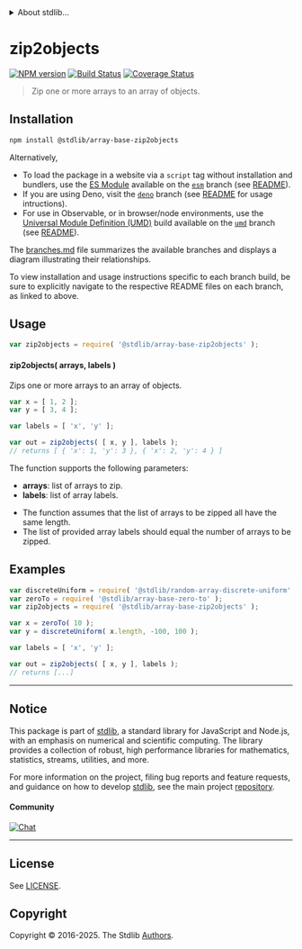 <!--

@license Apache-2.0

Copyright (c) 2025 The Stdlib Authors.

Licensed under the Apache License, Version 2.0 (the "License");
you may not use this file except in compliance with the License.
You may obtain a copy of the License at

   http://www.apache.org/licenses/LICENSE-2.0

Unless required by applicable law or agreed to in writing, software
distributed under the License is distributed on an "AS IS" BASIS,
WITHOUT WARRANTIES OR CONDITIONS OF ANY KIND, either express or implied.
See the License for the specific language governing permissions and
limitations under the License.

-->


<details>
  <summary>
    About stdlib...
  </summary>
  <p>We believe in a future in which the web is a preferred environment for numerical computation. To help realize this future, we've built stdlib. stdlib is a standard library, with an emphasis on numerical and scientific computation, written in JavaScript (and C) for execution in browsers and in Node.js.</p>
  <p>The library is fully decomposable, being architected in such a way that you can swap out and mix and match APIs and functionality to cater to your exact preferences and use cases.</p>
  <p>When you use stdlib, you can be absolutely certain that you are using the most thorough, rigorous, well-written, studied, documented, tested, measured, and high-quality code out there.</p>
  <p>To join us in bringing numerical computing to the web, get started by checking us out on <a href="https://github.com/stdlib-js/stdlib">GitHub</a>, and please consider <a href="https://opencollective.com/stdlib">financially supporting stdlib</a>. We greatly appreciate your continued support!</p>
</details>

# zip2objects

[![NPM version][npm-image]][npm-url] [![Build Status][test-image]][test-url] [![Coverage Status][coverage-image]][coverage-url] <!-- [![dependencies][dependencies-image]][dependencies-url] -->

> Zip one or more arrays to an array of objects.

<section class="installation">

## Installation

```bash
npm install @stdlib/array-base-zip2objects
```

Alternatively,

-   To load the package in a website via a `script` tag without installation and bundlers, use the [ES Module][es-module] available on the [`esm`][esm-url] branch (see [README][esm-readme]).
-   If you are using Deno, visit the [`deno`][deno-url] branch (see [README][deno-readme] for usage intructions).
-   For use in Observable, or in browser/node environments, use the [Universal Module Definition (UMD)][umd] build available on the [`umd`][umd-url] branch (see [README][umd-readme]).

The [branches.md][branches-url] file summarizes the available branches and displays a diagram illustrating their relationships.

To view installation and usage instructions specific to each branch build, be sure to explicitly navigate to the respective README files on each branch, as linked to above.

</section>

<section class="usage">

## Usage

```javascript
var zip2objects = require( '@stdlib/array-base-zip2objects' );
```

#### zip2objects( arrays, labels )

Zips one or more arrays to an array of objects.

```javascript
var x = [ 1, 2 ];
var y = [ 3, 4 ];

var labels = [ 'x', 'y' ];

var out = zip2objects( [ x, y ], labels );
// returns [ { 'x': 1, 'y': 3 }, { 'x': 2, 'y': 4 } ]
```

The function supports the following parameters:

-   **arrays**: list of arrays to zip.
-   **labels**: list of array labels.

</section>

<!-- /.usage -->

<section class="notes">

-   The function assumes that the list of arrays to be zipped all have the same length.
-   The list of provided array labels should equal the number of arrays to be zipped.

</section>

<!-- /.notes -->

<section class="examples">

## Examples

<!-- eslint no-undef: "error" -->

```javascript
var discreteUniform = require( '@stdlib/random-array-discrete-uniform' );
var zeroTo = require( '@stdlib/array-base-zero-to' );
var zip2objects = require( '@stdlib/array-base-zip2objects' );

var x = zeroTo( 10 );
var y = discreteUniform( x.length, -100, 100 );

var labels = [ 'x', 'y' ];

var out = zip2objects( [ x, y ], labels );
// returns [...]
```

</section>

<!-- /.examples -->

<!-- Section for related `stdlib` packages. Do not manually edit this section, as it is automatically populated. -->

<section class="related">

</section>

<!-- /.related -->

<!-- Section for all links. Make sure to keep an empty line after the `section` element and another before the `/section` close. -->


<section class="main-repo" >

* * *

## Notice

This package is part of [stdlib][stdlib], a standard library for JavaScript and Node.js, with an emphasis on numerical and scientific computing. The library provides a collection of robust, high performance libraries for mathematics, statistics, streams, utilities, and more.

For more information on the project, filing bug reports and feature requests, and guidance on how to develop [stdlib][stdlib], see the main project [repository][stdlib].

#### Community

[![Chat][chat-image]][chat-url]

---

## License

See [LICENSE][stdlib-license].


## Copyright

Copyright &copy; 2016-2025. The Stdlib [Authors][stdlib-authors].

</section>

<!-- /.stdlib -->

<!-- Section for all links. Make sure to keep an empty line after the `section` element and another before the `/section` close. -->

<section class="links">

[npm-image]: http://img.shields.io/npm/v/@stdlib/array-base-zip2objects.svg
[npm-url]: https://npmjs.org/package/@stdlib/array-base-zip2objects

[test-image]: https://github.com/stdlib-js/array-base-zip2objects/actions/workflows/test.yml/badge.svg?branch=main
[test-url]: https://github.com/stdlib-js/array-base-zip2objects/actions/workflows/test.yml?query=branch:main

[coverage-image]: https://img.shields.io/codecov/c/github/stdlib-js/array-base-zip2objects/main.svg
[coverage-url]: https://codecov.io/github/stdlib-js/array-base-zip2objects?branch=main

<!--

[dependencies-image]: https://img.shields.io/david/stdlib-js/array-base-zip2objects.svg
[dependencies-url]: https://david-dm.org/stdlib-js/array-base-zip2objects/main

-->

[chat-image]: https://img.shields.io/gitter/room/stdlib-js/stdlib.svg
[chat-url]: https://app.gitter.im/#/room/#stdlib-js_stdlib:gitter.im

[stdlib]: https://github.com/stdlib-js/stdlib

[stdlib-authors]: https://github.com/stdlib-js/stdlib/graphs/contributors

[umd]: https://github.com/umdjs/umd
[es-module]: https://developer.mozilla.org/en-US/docs/Web/JavaScript/Guide/Modules

[deno-url]: https://github.com/stdlib-js/array-base-zip2objects/tree/deno
[deno-readme]: https://github.com/stdlib-js/array-base-zip2objects/blob/deno/README.md
[umd-url]: https://github.com/stdlib-js/array-base-zip2objects/tree/umd
[umd-readme]: https://github.com/stdlib-js/array-base-zip2objects/blob/umd/README.md
[esm-url]: https://github.com/stdlib-js/array-base-zip2objects/tree/esm
[esm-readme]: https://github.com/stdlib-js/array-base-zip2objects/blob/esm/README.md
[branches-url]: https://github.com/stdlib-js/array-base-zip2objects/blob/main/branches.md

[stdlib-license]: https://raw.githubusercontent.com/stdlib-js/array-base-zip2objects/main/LICENSE

</section>

<!-- /.links -->
